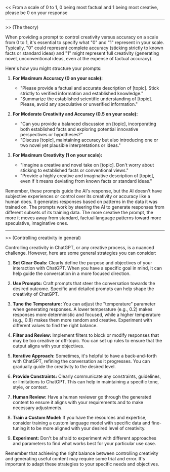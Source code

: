 
<<
From a scale of 0 to 1, 0 being most factual and 1 being most creative, please be 0 on your response


---
\>> (The theory)

When providing a prompt to control creativity versus accuracy on a scale from 0 to 1, it's essential to specify what "0" and "1" represent in your scale. Typically, "0" could represent complete accuracy (sticking strictly to known facts or standard ideas) and "1" might represent full creativity (generating novel, unconventional ideas, even at the expense of factual accuracy).

Here's how you might structure your prompts:

1. **For Maximum Accuracy (0 on your scale):** 
   - "Please provide a factual and accurate description of [topic]. Stick strictly to verified information and established knowledge."
   - "Summarize the established scientific understanding of [topic]. Please, avoid any speculative or unverified information."

2. **For Moderate Creativity and Accuracy (0.5 on your scale):**
   - "Can you provide a balanced discussion on [topic], incorporating both established facts and exploring potential innovative perspectives or hypotheses?"
   - "Discuss [topic], maintaining accuracy but also introducing one or two novel yet plausible interpretations or ideas."

3. **For Maximum Creativity (1 on your scale):**
   - "Imagine a creative and novel take on [topic]. Don't worry about sticking to established facts or conventional views."
   - "Provide a highly creative and imaginative description of [topic], even if it means deviating from known facts or standard ideas."

Remember, these prompts guide the AI's response, but the AI doesn't have subjective experiences or control over its creativity or accuracy like a human does. It generates responses based on patterns in the data it was trained on. The prompts work by steering the AI to generate responses from different subsets of its training data. The more creative the prompt, the more it moves away from standard, factual language patterns toward more speculative, imaginative ones.

---

\>> (Controlling creativity in general)

Controlling creativity in ChatGPT, or any creative process, is a nuanced challenge. However, here are some general strategies you can consider:  

1. **Set Clear Goals:** Clearly define the purpose and objectives of your interaction with ChatGPT. When you have a specific goal in mind, it can help guide the conversation in a more focused direction.
    
2. **Use Prompts:** Craft prompts that steer the conversation towards the desired outcome. Specific and detailed prompts can help shape the creativity of ChatGPT.
    
3. **Tune the Temperature:** You can adjust the "temperature" parameter when generating responses. A lower temperature (e.g., 0.2) makes responses more deterministic and focused, while a higher temperature (e.g., 0.8) makes them more random and creative. Experiment with different values to find the right balance.
    
4. **Filter and Review:** Implement filters to block or modify responses that may be too creative or off-topic. You can set up rules to ensure that the output aligns with your objectives.
    
5. **Iterative Approach:** Sometimes, it's helpful to have a back-and-forth with ChatGPT, refining the conversation as it progresses. You can gradually guide the creativity to the desired level.
    
6. **Provide Constraints:** Clearly communicate any constraints, guidelines, or limitations to ChatGPT. This can help in maintaining a specific tone, style, or context.
    
7. **Human Review:** Have a human reviewer go through the generated content to ensure it aligns with your requirements and to make necessary adjustments.
    
8. **Train a Custom Model:** If you have the resources and expertise, consider training a custom language model with specific data and fine-tuning it to be more aligned with your desired level of creativity.
    
9. **Experiment:** Don't be afraid to experiment with different approaches and parameters to find what works best for your particular use case.
    

Remember that achieving the right balance between controlling creativity and generating useful content may require some trial and error. It's important to adapt these strategies to your specific needs and objectives.